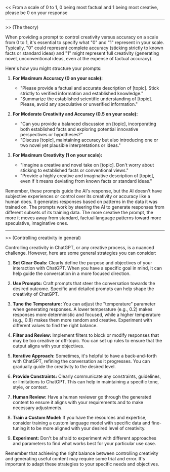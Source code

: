 
<<
From a scale of 0 to 1, 0 being most factual and 1 being most creative, please be 0 on your response


---
\>> (The theory)

When providing a prompt to control creativity versus accuracy on a scale from 0 to 1, it's essential to specify what "0" and "1" represent in your scale. Typically, "0" could represent complete accuracy (sticking strictly to known facts or standard ideas) and "1" might represent full creativity (generating novel, unconventional ideas, even at the expense of factual accuracy).

Here's how you might structure your prompts:

1. **For Maximum Accuracy (0 on your scale):** 
   - "Please provide a factual and accurate description of [topic]. Stick strictly to verified information and established knowledge."
   - "Summarize the established scientific understanding of [topic]. Please, avoid any speculative or unverified information."

2. **For Moderate Creativity and Accuracy (0.5 on your scale):**
   - "Can you provide a balanced discussion on [topic], incorporating both established facts and exploring potential innovative perspectives or hypotheses?"
   - "Discuss [topic], maintaining accuracy but also introducing one or two novel yet plausible interpretations or ideas."

3. **For Maximum Creativity (1 on your scale):**
   - "Imagine a creative and novel take on [topic]. Don't worry about sticking to established facts or conventional views."
   - "Provide a highly creative and imaginative description of [topic], even if it means deviating from known facts or standard ideas."

Remember, these prompts guide the AI's response, but the AI doesn't have subjective experiences or control over its creativity or accuracy like a human does. It generates responses based on patterns in the data it was trained on. The prompts work by steering the AI to generate responses from different subsets of its training data. The more creative the prompt, the more it moves away from standard, factual language patterns toward more speculative, imaginative ones.

---

\>> (Controlling creativity in general)

Controlling creativity in ChatGPT, or any creative process, is a nuanced challenge. However, here are some general strategies you can consider:  

1. **Set Clear Goals:** Clearly define the purpose and objectives of your interaction with ChatGPT. When you have a specific goal in mind, it can help guide the conversation in a more focused direction.
    
2. **Use Prompts:** Craft prompts that steer the conversation towards the desired outcome. Specific and detailed prompts can help shape the creativity of ChatGPT.
    
3. **Tune the Temperature:** You can adjust the "temperature" parameter when generating responses. A lower temperature (e.g., 0.2) makes responses more deterministic and focused, while a higher temperature (e.g., 0.8) makes them more random and creative. Experiment with different values to find the right balance.
    
4. **Filter and Review:** Implement filters to block or modify responses that may be too creative or off-topic. You can set up rules to ensure that the output aligns with your objectives.
    
5. **Iterative Approach:** Sometimes, it's helpful to have a back-and-forth with ChatGPT, refining the conversation as it progresses. You can gradually guide the creativity to the desired level.
    
6. **Provide Constraints:** Clearly communicate any constraints, guidelines, or limitations to ChatGPT. This can help in maintaining a specific tone, style, or context.
    
7. **Human Review:** Have a human reviewer go through the generated content to ensure it aligns with your requirements and to make necessary adjustments.
    
8. **Train a Custom Model:** If you have the resources and expertise, consider training a custom language model with specific data and fine-tuning it to be more aligned with your desired level of creativity.
    
9. **Experiment:** Don't be afraid to experiment with different approaches and parameters to find what works best for your particular use case.
    

Remember that achieving the right balance between controlling creativity and generating useful content may require some trial and error. It's important to adapt these strategies to your specific needs and objectives.